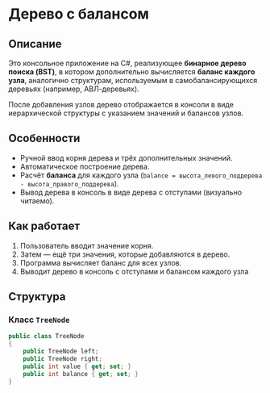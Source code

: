 # Дерево с балансом 

## Описание

Это консольное приложение на C#, реализующее **бинарное дерево поиска (BST)**, в котором дополнительно вычисляется **баланс каждого узла**, аналогично структурам, используемым в самобалансирующихся деревьях (например, АВЛ-деревьях).

После добавления узлов дерево отображается в консоли в виде иерархической структуры с указанием значений и балансов узлов.

## Особенности

- Ручной ввод корня дерева и трёх дополнительных значений.
- Автоматическое построение дерева.
- Расчёт **баланса** для каждого узла (`balance = высота_левого_поддерева - высота_правого_поддерева`).
- Вывод дерева в консоль в виде дерева с отступами (визуально читаемо).

## Как работает

1. Пользователь вводит значение корня.
2. Затем — ещё три значения, которые добавляются в дерево.
3. Программа вычисляет баланс для всех узлов.
4. Выводит дерево в консоль с отступами и балансом каждого узла

## Структура

### Класс `TreeNode`

```csharp
public class TreeNode
{
    public TreeNode left;
    public TreeNode right;
    public int value { get; set; }
    public int balance { get; set; }
}
